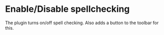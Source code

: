 # Enable/Disable spellchecking

The plugin turns on/off spell checking. Also adds a button to the toolbar for this.
